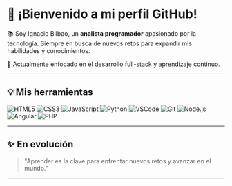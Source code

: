 # 👋 ¡Bienvenido a mi perfil GitHub!

📚 Soy Ignacio Bilbao, un **analista programador** apasionado por la tecnología. Siempre en busca de nuevos retos para expandir mis habilidades y conocimientos.

🌱 Actualmente enfocado en el desarrollo full-stack y aprendizaje continuo.

---

## 💡 Mis herramientas
![HTML5](https://img.shields.io/badge/-HTML5-E34F26?logo=html5&logoColor=white&style=flat)
![CSS3](https://img.shields.io/badge/-CSS3-1572B6?logo=css3&logoColor=white&style=flat)
![JavaScript](https://img.shields.io/badge/-JavaScript-F7DF1E?logo=javascript&logoColor=black&style=flat)
![Python](https://img.shields.io/badge/-Python-3776AB?logo=python&logoColor=white&style=flat)
![VSCode](https://img.shields.io/badge/-VSCode-007ACC?logo=visualstudio&logoColor=white&style=flat)
![Git](https://img.shields.io/badge/-Git-F05032?logo=git&logoColor=white&style=flat)
![Node.js](https://img.shields.io/badge/-Node.js-339933?logo=node.js&logoColor=white&style=flat)
![Angular](https://img.shields.io/badge/-Angular-DD0031?logo=angular&logoColor=white&style=flat)
![PHP](https://img.shields.io/badge/-PHP-777BB4?logo=php&logoColor=white&style=flat)

---

## ✨ En evolución
> "Aprender es la clave para enfrentar nuevos retos y avanzar en el mundo."

---
